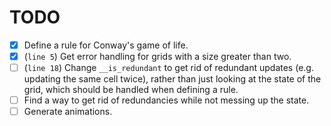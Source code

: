# TODO
+ [X] Define a rule for Conway's game of life.
+ [X] (`line 5`) Get error handling for grids with a size greater than two.
+ [ ] (`line 18`) Change `__is_redundant` to get rid of redundant updates (e.g.
      updating the same cell twice), rather than just looking at the state of
      the grid, which should be handled when defining a rule.
+ [ ] Find a way to get rid of redundancies while not messing up the state.
+ [ ] Generate animations.

